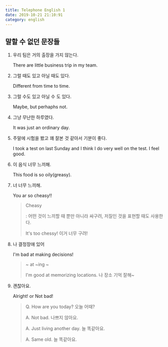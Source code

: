 ```yaml
---
title: Telephone English 1 
date: 2019-10-21 21:10:91
category: english
---
```


## 말할 수 없던 문장들 

1. 우리 팀은 거의 출장을 가지 않는다. 

   There are little business trip in my team. 

2. 그럴 때도 있고 아닐 때도 있다. 

   Different from time to time.

3. 그럴 수도 있고 아닐 수 도 있다. 

   Maybe, but perhaphs not. 

4. 그냥 무난한 하루였다. 

   It was just an ordinary day.

5. 주말에 시험을 봤고 꽤 잘본 것 같아서 기분이 좋다. 

   I took a test on last Sunday and I think I do very well on the test. I feel good.

6. 이 음식 너무 느끼해.

   This food is so oily(greasy). 

7. 너 너무 느끼해.

   You ar so cheasy!! 

   > Cheasy 
   >
   > : 어떤 것이 느끼할 때 뿐만 아니라 싸구려, 저질인 것을 표현할 때도 사용한다. 
   >
   > It's too chessy!  이거 너무 구려! 

8. 나 결정장애 있어

   I'm bad at making decisions! 

   > ~ at ~ing ~ 
   >
   > I'm good at memorizing locations. 나 장소 기억 잘해~ 

9. 괜찮아요. 

   Alright! or Not bad! 

   > Q. How are you today? 오늘 어때? 
   >
   > A. Not bad. 나쁘지 않아요. 
   >
   > A. Just living another day. 늘 똑같아요. 
   >
   > A. Same old. 늘 똑같아요.

